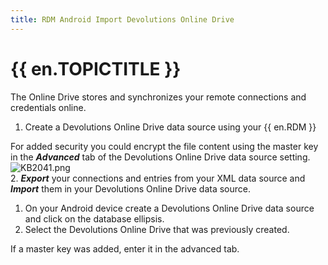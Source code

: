 ```yaml
---
title: RDM Android Import Devolutions Online Drive
---
```

# {{ en.TOPICTITLE }}
The Online Drive stores and synchronizes your remote connections and credentials online.
1. Create a Devolutions Online Drive data source using your {{ en.RDM }}  

For added security you could encrypt the file content using the master key in the ***Advanced*** tab of the Devolutions Online Drive data source setting.  
![KB2041.png](/img/en/kb/KB2041.png)  
2. ***Export*** your connections and entries from your XML data source and ***Import*** them in your Devolutions Online Drive data source.
1. On your Android device create a Devolutions Online Drive data source and click on the database ellipsis.
1. Select the Devolutions Online Drive that was previously created.  

If a master key was added, enter it in the advanced tab.
